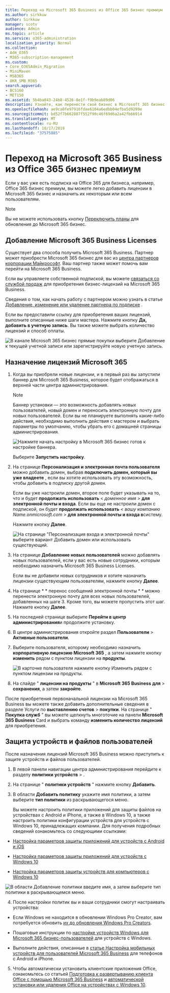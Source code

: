 ```yaml
---
title: Переход на Microsoft 365 Business из Office 365 бизнес премиум
ms.author: sirkkuw
author: Sirkkuw
manager: scotv
audience: Admin
ms.topic: article
ms.service: o365-administration
localization_priority: Normal
ms.collection:
- Adm_O365
- M365-subscription-management
ms.custom:
- Core_O365Admin_Migration
- MiniMaven
- MSB365
- OKR_SMB_M365
search.appverid:
- BCS160
- MET150
ms.assetid: 5b4ba843-24b8-4526-8e1f-f9b9eab89d06
description: Узнайте, как перенести свой бизнес в Microsoft 365 бизнес.
ms.openlocfilehash: ae9ca0fe97916fdae6104a6edbb04efba5d9299e
ms.sourcegitcommit: bd52f7b662887f552f90c46f69d6a2a42fb66914
ms.translationtype: MT
ms.contentlocale: ru-RU
ms.lasthandoff: 10/17/2019
ms.locfileid: "37575885"
---
```

# <a name="migrate-to-microsoft-365-business-from-office-365-business-premium"></a>Переход на Microsoft 365 Business из Office 365 бизнес премиум

Если у вас уже есть подписка на Office 365 для бизнеса, например, Office 365 бизнес премиум, вы можете легко добавить лицензии в Microsoft 365 бизнес и назначить их некоторым или всем пользователям.
  
> [!NOTE]
> Вы не можете использовать кнопку [Переключить планы](https://support.office.com/article/73318661-8f33-478b-bcc7-fb8d69dbb22a?.aspx#switchbutton) для обновления до Microsoft 365 бизнес. 
  
## <a name="add-microsoft-365-business-licenses"></a>Добавление Microsoft 365 Business Licenses

Существует два способа получить Microsoft 365 Business. Партнер может приобрести Microsoft 365 бизнес для вас из [центра партнеров корпорации Майкрософт](get-microsoft-365-business.md). Ваш партнер также может помочь вам перейти на Microsoft 365 Business.
  
Если вы управляете собственной подпиской, вы можете [связаться со службой продаж](https://www.microsoft.com/microsoft-365/business) для приобретения бизнес-лицензий на Microsoft 365 Business. 
  
Сведения о том, как начать работу с партнером можно узнать в статье [Добавление, изменение или удаление партнера по подписке](https://support.office.com/article/f86e8177-936e-491e-9024-44dea2b296ff) . 
  
Если вы предоставили ссылку для приобретения ваших лицензий, выполните описанные ниже шаги мастера. Нажмите кнопку **Да, добавить в учетную запись**. Вы также можете выбрать количество лицензий и способ оплаты.
  
![В канале Microsoft 365 бизнес прямые покупки выберите Добавление к текущей учетной записи или зарегистрируйте новую учетную запись.](media/8bc54fd1-9cab-44d5-af91-c471e89aea46.png)
  
## <a name="assign-microsoft-365-licenses"></a>Назначение лицензий Microsoft 365

1. Когда вы приобрели новые лицензии, и в первый раз вы запустили баннер для Microsoft 365 Business, которое будет отображаться в верхней части центра администрирования.
    
    > [!NOTE]
    > Баннер установки — это возможность добавлять новых пользователей, новый домен и переносить электронную почту для новых пользователей. Если вы не планируете выполнять какие-либо действия, необходимо выполнить действия с мастером и выбрать параметры по умолчанию, чтобы убрать его с домашней страницы администрирования. 
  
   ![Нажмите начать настройку в Microsoft 365 бизнес готов к настройке баннера.](media/8d3b0d97-7cca-497f-9364-4b00ad670209.png)
  
    Выберите **Запустить настройку**.
    
2. На странице **Персонализация и электронная почта пользователя** можно добавить домен, выбрав **подключить домен, который вы уже владеете** , если вы хотите использовать эту возможность, чтобы добавить в подписку другой домен. 
    
    Если вы уже настроили домен, второе поле будет указывать на то, что и будет **продолжать использовать** \< _доменное имя_ \> **для электронной почты и входа**.   Если вы еще не настроили домен с подпиской, он будет **продолжать использовать** \< _вашу компанию Name.onmicrosoft.com_ \> **для электронной почты и входа в**систему.  
    
    Нажмите кнопку **Далее**.
    
    ![На странице "Персонализация входа и электронной почты" выберите вариант Добавить домен или использовать существующий.](media/c3f5cfb2-1189-4d2f-803b-c9feb008a7a3.png)
  
3. На странице **Добавление новых пользователей** можно добавлять новых пользователей, если у вас есть новые сотрудники, которым необходимо назначить Microsoft 365 Business Licenses. 
    
    Если вы не добавили новых сотрудников и хотите назначить лицензии существующим пользователям, нажмите кнопку **Далее**.
    
4. На странице * * перенос сообщений электронной почты * * можно перенести электронную почту для всех новых пользователей, добавленных на шаге 3. Кроме того, вы можете пропустить этот шаг. Нажмите кнопку **Далее**.
    
5. На последней странице выберите **Перейти в центр администрирования**и продолжите установку.
    
6. В центре администрирования откройте раздел **Пользователи** \> **Активные пользователи**.
    
7. Выберите пользователя, которому необходимо назначить **корпоративную лицензию Microsoft 365** , а затем нажмите кнопку **изменить** рядом с пунктом лицензии на **продукты**.
    
    ![В карточке пользователя нажмите кнопку Изменить рядом с пунктом лицензии на продукты.](media/be0fe2d8-7ff8-447c-88f6-d212ed78451c.png)
  
8. На слайде " **лицензии на продукты** " в **Microsoft 365 Business** **для** \> **сохранения**, а затем **закройте**.
    
После приобретения первоначальной лицензии на Microsoft 365 Business вы можете также добавить дополнительные сведения в разделе Услуги по **выставлению счетов** \> **покупки**. На странице " **Покупка служб** " вы можете щелкнуть многоточие на панели **Microsoft 365 Business** Card и выбрать команду **изменить количество лицензий** для приобретения. 
  
## <a name="protect-user-devices-and-files"></a>Защита устройств и файлов пользователей

После назначения лицензий Microsoft 365 Business можно приступить к защите устройств и файлов пользователей.
  
1. В левой панели навигации центра администрирования перейдите к разделу **политики** **устройств** \> .
    
2. На странице " **политики устройств** " нажмите кнопку **Добавить**.
    
3. В области **Добавить политику** укажите имя политики, а затем выберите **тип политики** из раскрывающегося меню. 
    
    Вы можете настроить политики приложений для защиты файлов на устройствах с Android и iPhone, а также в Windows 10, а также настроить политики конфигурации устройств для устройств с Windows 10, принадлежащих компании. Для получения подробных сведений ознакомьтесь со следующими ссылками:
    
  - [Настройка параметров защиты приложений для устройств с Android и iOS](app-protection-settings-for-android-and-ios.md)
    
  - [Настройка параметров защиты приложений для устройств с Windows 10](protection-settings-for-windows-10-devices.md)
    
  - [Настройка параметров защиты устройств для компьютеров с Windows 10](protection-settings-for-windows-10-pcs.md)
    
   ![В области Добавление политики введите имя, а затем выберите тип политики в раскрывающемся меню.](media/76ef37e4-1d18-4f34-8a0f-391ab1d0ae2b.png)
  
4. После настройки политик вы и ваши сотрудники смогут настраивать устройства:
    
  - Если Windows не находится в обновлении Windows Pro Creator, вам потребуется обновить [их до обновления Windows Pro Creators](upgrade-to-windows-pro-creators-update.md).
    
  - Пошаговые инструкции по [настройке устройств Windows для Microsoft 365 бизнес-пользователей](set-up-windows-devices.md) для устройств с Windows. 
    
  - Выполните действия, описанные в [статье Настройка мобильных устройств для пользователей Microsoft 365 Business](set-up-mobile-devices.md) для телефонов с Android и iPhone. 
    
5. Чтобы автоматически установить клиентские приложения Office, ознакомьтесь со статьей [Подготовка к развертыванию клиента Office с помощью Microsoft 365 Business](prepare-for-office-client-deployment.md) и [автоматической установки или удаления Office на устройствах с Windows 10](auto-install-or-uninstall-office.md).
    


